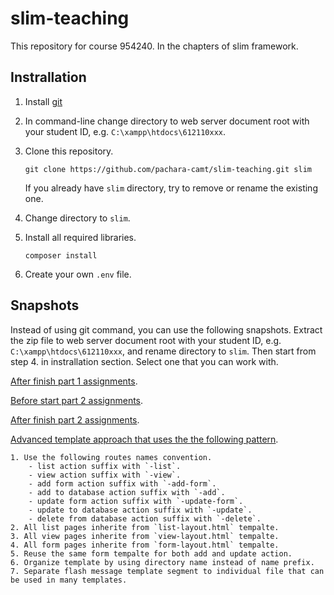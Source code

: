 # slim-teaching

This repository for course 954240.
In the chapters of slim framework.

## Instrallation

1.  Install [git](https://git-scm.com/)
2.  In command-line change directory to web server document root with your student ID, e.g. `C:\xampp\htdocs\612110xxx`.
3.  Clone this repository.

    ```
    git clone https://github.com/pachara-camt/slim-teaching.git slim
    ```

    If you already have `slim` directory, try to remove or rename the existing one.
4.  Change directory to `slim`.
5.  Install all required libraries.

    ```
    composer install
    ```

6.  Create your own `.env` file.

## Snapshots

Instead of using git command, you can use the following snapshots.
Extract the zip file to web server document root with your student ID, e.g. `C:\xampp\htdocs\612110xxx`, and rename directory to `slim`.
Then start from step 4. in instrallation section.
Select one that you can work with.

[After finish part 1 assignments](../../archive/part-1-finish.zip).

[Before start part 2 assignments](../../archive/part-2-pre.zip).

[After finish part 2 assignments](../../archive/part-2-final.zip).

[Advanced template approach that uses the the following pattern](../../archive/advanced-template.zip).

    1. Use the following routes names convention.
        - list action suffix with `-list`.
        - view action suffix with `-view`.
        - add form action suffix with `-add-form`.
        - add to database action suffix with `-add`.
        - update form action suffix with `-update-form`.
        - update to database action suffix with `-update`.
        - delete from database action suffix with `-delete`.
    2. All list pages inherite from `list-layout.html` tempalte.
    3. All view pages inherite from `view-layout.html` tempalte.
    4. All form pages inherite from `form-layout.html` tempalte.
    5. Reuse the same form tempalte for both add and update action.
    6. Organize template by using directory name instead of name prefix.
    7. Separate flash message template segment to individual file that can be used in many templates.
